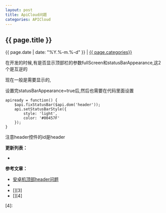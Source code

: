 ```yaml
---
layout: post
title: ApiCloud问题
categories: APICloud
---
```


## {{ page.title }}

{{ page.date | date: "%Y.%-m.%-d" }} | <a href="/archive#{{ page.categories }}">{{ page.categories}}</a>

在开发的时候,有是否显示顶部栏的参数fullScreen和statusBarAppearance,这2个是互逆的

现在一般是需要显示的,

设置完statusBarAppearance=true后,然后也需要在代码里面设置

```
apiready = function() {
    $api.fixStatusBar($api.dom('header'));
    api.setStatusBarStyle({
        style: 'light',
        color: '#00457F'
    });
}
```

注意header控件的id是header

**更新列表：**

*



**参考文章：**

* [安卓机顶部header问题][1]
* [][2]
* [][3]
* [][4]


[1]: https://community.apicloud.com/bbs/thread-81097-1-851.html
[2]: 
[3]: 
[4]: 